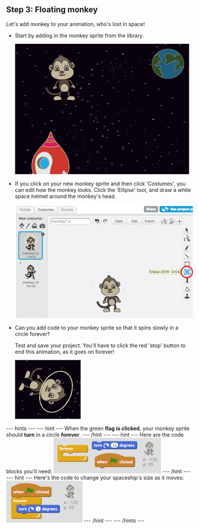 ## Step 3: Floating monkey

Let's add monkey to your animation, who's lost in space!

+ Start by adding in the monkey sprite from the library.

	![Adding a monkey sprite](images/space-monkey-sprite.png)

+ If you click on your new monkey sprite and then click 'Costumes', you can edit how the monkey looks. Click the 'Ellipse' tool, and draw a white space helmet around the monkey's head.

	![Monkey space helmet](images/space-monkey-edit.png)

+ Can you add code to your monkey sprite so that it spins slowly in a circle forever?

    Test and save your project. You'll have to click the red 'stop' button to end this animation, as it goes on forever!

    ![Blocks for a spinning monkey](images/space-spin-test.png)

--- hints ---
--- hint ---
When the green __flag is clicked__, your monkey sprite should __turn__ in a circle __forever__.
--- /hint ---
--- hint ---
Here are the code blocks you'll need:
![Blocks for a spinning monkey](images/space-spin-blocks.png)
--- /hint ---
--- hint ---
Here's the code to change your spaceship's size as it moves:
![Code for a spinning monkey](images/space-spin-code.png)
--- /hint ---
--- /hints ---
